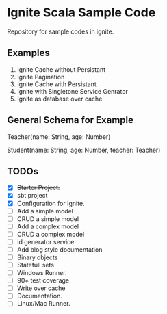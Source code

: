 # Ignite Scala Sample Code

Repository for sample codes in ignite.


## Examples

1. Ignite Cache without Persistant
1. Ignite Pagination
1. Ignite Cache with Persistant
1. Ignite with Singletone Service Genrator
1. Ignite as database over cache


## General Schema for Example

Teacher(name: String, age: Number)

Student(name: String, age: Number, teacher: Teacher)


## TODOs

- [x] ~~Starter Project.~~
- [x] sbt project
- [x] Configuration for Ignite.
- [ ] Add a simple model
- [ ] CRUD a simple model
- [ ] Add a complex model
- [ ] CRUD a complex model
- [ ] id generator service
- [ ] Add blog style documentation
- [ ] Binary objects
- [ ] Statefull sets
- [ ] Windows Runner.
- [ ] 90+ test coverage
- [ ] Write over cache
- [ ] Documentation.
- [ ] Linux/Mac Runner.

